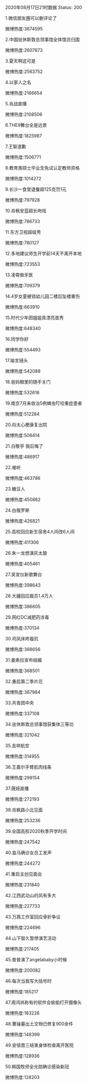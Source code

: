 2020年08月17日21时数据
Status: 200

1.微信朋友圈可以删评论了

微博热度:3674595

2.中国驻休斯敦总领事馆全体馆员归国

微博热度:2607873

3.夏天啊这可是

微博热度:2563752

4.以家人之名

微博热度:2166654

5.肖战直播

微博热度:2108506

6.THE9舞台全是远景

微博热度:1825987

7.王智道歉

微博热度:1506771

8.教育类硕士毕业生免试认定教师资格

微博热度:1014272

9.长沙一食堂退餐超125克罚1元

微博热度:797928

10.肖枫安蓝超长吻戏

微博热度:786733

11.东方卫视超级秀

微博热度:780127

12.多地建议师生开学前14天不离开本地

微博热度:723553

13.凌霄做牙医

微博热度:709379

14.4岁女童被锁幼儿园二楼后坠楼重伤

微博热度:663910

15.时代少年团姐姐真漂亮首秀

微博热度:648340

16.同学你好

微博热度:554493

17.喻言镜头

微博热度:542088

18.爸妈眼里的随手关门

微博热度:532616

19.南京7月来收治5例蜱虫叮咬重症患者

微博热度:512284

20.向太心梗康复出院

微博热度:506414

21.白敬亭 我后悔了

微博热度:486917

22.难听

微博热度:463786

23.糖豆人

微博热度:450862

24.白俄罗斯

微博热度:426821

25.高校回应新生宿舍4人间改6人间

微博热度:411306

26.朱一龙想演灰太狼

微博热度:405461

27.吴宣仪新歌舞台

微博热度:398643

28.大疆回应裁员1.4万人

微博热度:386605

29.网红DC减肥药涉毒

微博热度:370134

30.司凤床咚璇玑

微博热度:368656

31.姜素拉宣布结婚

微博热度:368501

32.重启第二季片花

微博热度:367984

33.共青团中央

微博热度:337108

34.驻休斯敦总领事馆获集体三等功

微博热度:321042

35.吉祥航空

微博热度:314955

36.王嘉尔手臂肌肉线条

微博热度:299154

37.薇娅直播

微博热度:272193

38.肖枫路小北见面

微博热度:253236

39.全国高校2020秋季开学时间

微博热度:247542

40.盒马确诊女员工发声

微博热度:244272

41.重启主创见面会

微博热度:231840

42.江西武功山的风有多大

微博热度:227733

43.万茜工作室回应骨折争议

微博热度:224696

44.山下智久暂停演艺活动

微博热度:217405

45.普普演了angelababy小时候

微博热度:200082

46.每次当我写大括号时

微博热度:185217

47.周鸿祎称有的软件会偷偷打开摄像头

微博热度:183226

48.曹操墓出土文物已修复900余件

微博热度:148399

49.安倍晋三结束身体检查离开医院

微博热度:128936

50.韩国牧师全光勋确诊感染新冠

微博热度:128203


